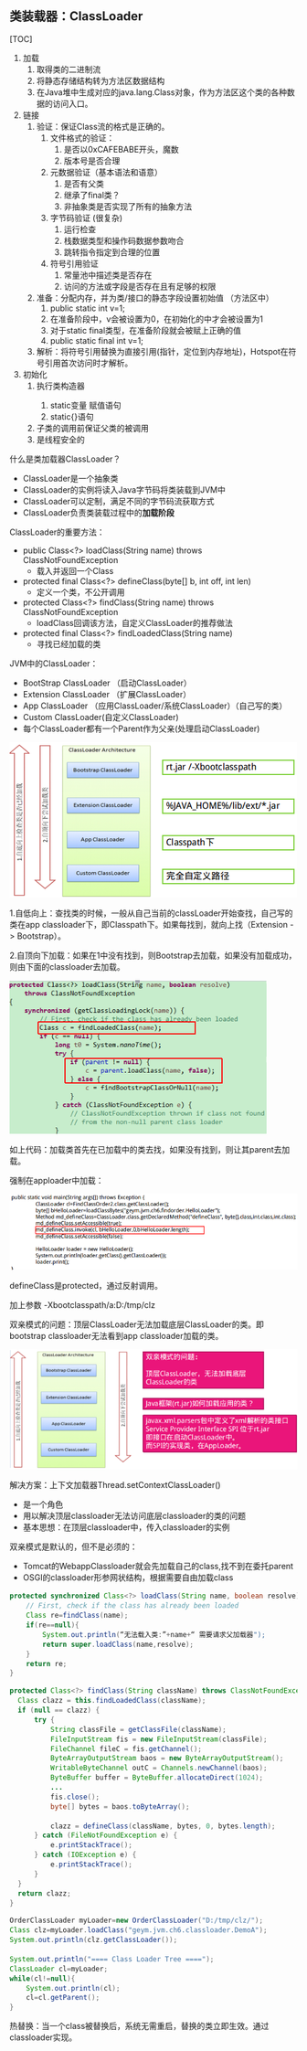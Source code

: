 ## 类装载器：ClassLoader

[TOC]

1. 加载
   1. 取得类的二进制流
   2. 将静态存储结构转为方法区数据结构
   3. 在Java堆中生成对应的java.lang.Class对象，作为方法区这个类的各种数据的访问入口。
2. 链接
   1. 验证：保证Class流的格式是正确的。
      1. 文件格式的验证：
         1. 是否以0xCAFEBABE开头，魔数
         2. 版本号是否合理
      2. 元数据验证（基本语法和语意）
         1. 是否有父类
         2. 继承了final类？
         3. 非抽象类是否实现了所有的抽象方法
      3. 字节码验证 (很复杂)
         1. 运行检查
         2. 栈数据类型和操作码数据参数吻合
         3. 跳转指令指定到合理的位置
      4. 符号引用验证
         1. 常量池中描述类是否存在
         2. 访问的方法或字段是否存在且有足够的权限
   2. 准备：分配内存，并为类/接口的静态字段设置初始值 （方法区中）
      1. public static int v=1;
      2. 在准备阶段中，v会被设置为0，在初始化的<clinit/>中才会被设置为1
      3. 对于static final类型，在准备阶段就会被赋上正确的值
      4. public static final  int v=1;
   3. 解析：将符号引用替换为直接引用(指针，定位到内存地址)，Hotspot在符号引用首次访问时才解析。
3. 初始化
   1. 执行类构造器<clinit>
      1. static变量 赋值语句
      2. static{}语句
   2. 子类的<clinit>调用前保证父类的<clinit>被调用
   3. <clinit>是线程安全的



什么是类加载器ClassLoader？

- ClassLoader是一个抽象类 
- ClassLoader的实例将读入Java字节码将类装载到JVM中
- ClassLoader可以定制，满足不同的字节码流获取方式
- ClassLoader负责类装载过程中的**加载阶段**



ClassLoader的重要方法：

- public Class<?> loadClass(String name) throws ClassNotFoundException
  - 载入并返回一个Class
- protected final Class<?> defineClass(byte[] b, int off, int len)
  - 定义一个类，不公开调用
- protected Class<?> findClass(String name) throws ClassNotFoundException
  - loadClass回调该方法，自定义ClassLoader的推荐做法
- protected final Class<?> findLoadedClass(String name) 
  - 寻找已经加载的类



JVM中的ClassLoader：

- BootStrap ClassLoader （启动ClassLoader）
- Extension ClassLoader （扩展ClassLoader）
- App ClassLoader （应用ClassLoader/系统ClassLoader）（自己写的类）
- Custom ClassLoader(自定义ClassLoader)
- 每个ClassLoader都有一个Parent作为父亲(处理启动ClassLoader)

![election_47](assets/Selection_473-1525789100362.png)



1.自低向上：查找类的时候，一般从自己当前的classLoader开始查找，自己写的类在app classloader下，即Classpath下。如果每找到，就向上找（Extension -> Bootstrap）。

2.自顶向下加载：如果在1中没有找到，则Bootstrap去加载，如果没有加载成功，则由下面的classloader去加载。

![election_47](assets/Selection_474.png)

如上代码：加载类首先在已加载中的类去找，如果没有找到，则让其parent去加载。

强制在apploader中加载：

![election_47](assets/Selection_475.png)

defineClass是protected，通过反射调用。

加上参数 -Xbootclasspath/a:D:/tmp/clz

双亲模式的问题：顶层ClassLoader无法加载底层ClassLoader的类。即bootstrap classloader无法看到app classloader加载的类。

![election_47](assets/Selection_476.png)

解决方案：上下文加载器Thread.setContextClassLoader()

- 是一个角色
- 用以解决顶层classloader无法访问底层classloader的类的问题
- 基本思想：在顶层classloader中，传入classloader的实例

双亲模式是默认的，但不是必须的：

- Tomcat的WebappClassloader就会先加载自己的class,找不到在委托parent
- OSGI的classloader形参网状结构，根据需要自由加载class

```java
protected synchronized Class<?> loadClass(String name, boolean resolve) throws ClassNotFoundException {
    // First, check if the class has already been loaded
    Class re=findClass(name);
    if(re==null){
        System.out.println(“无法载入类:”+name+“ 需要请求父加载器");
        return super.loadClass(name,resolve);
    }
    return re;
}
```

```java
protected Class<?> findClass(String className) throws ClassNotFoundException {
  Class clazz = this.findLoadedClass(className);
  if (null == clazz) {
      try {
          String classFile = getClassFile(className);
          FileInputStream fis = new FileInputStream(classFile);
          FileChannel fileC = fis.getChannel();
          ByteArrayOutputStream baos = new ByteArrayOutputStream();
          WritableByteChannel outC = Channels.newChannel(baos);
          ByteBuffer buffer = ByteBuffer.allocateDirect(1024);
          ...
          fis.close();
          byte[] bytes = baos.toByteArray();

          clazz = defineClass(className, bytes, 0, bytes.length);
      } catch (FileNotFoundException e) {
          e.printStackTrace();
      } catch (IOException e) {
          e.printStackTrace();
      }
  }
  return clazz;
}
```

```java
OrderClassLoader myLoader=new OrderClassLoader("D:/tmp/clz/");
Class clz=myLoader.loadClass("geym.jvm.ch6.classloader.DemoA");
System.out.println(clz.getClassLoader());

System.out.println("==== Class Loader Tree ====");
ClassLoader cl=myLoader;
while(cl!=null){
    System.out.println(cl);
    cl=cl.getParent();
}
```



热替换：当一个class被替换后，系统无需重启，替换的类立即生效。通过classloader实现。









